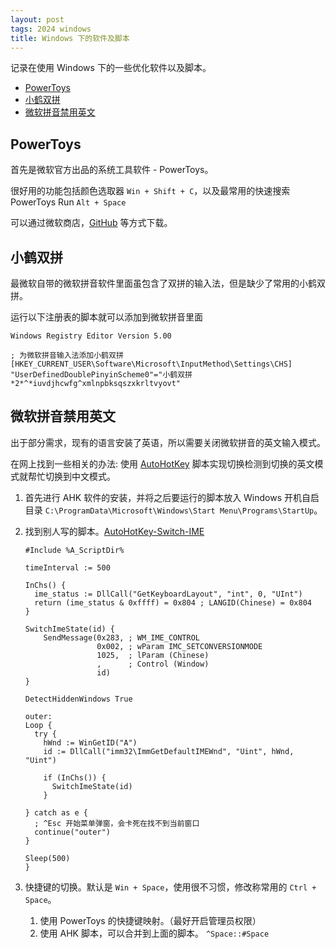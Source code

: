 ```yaml
---
layout: post
tags: 2024 windows
title: Windows 下的软件及脚本
---
```


记录在使用 Windows 下的一些优化软件以及脚本。

<!-- vim-markdown-toc GFM -->

- [PowerToys](#powertoys)
- [小鹤双拼](#小鹤双拼)
- [微软拼音禁用英文](#微软拼音禁用英文)

<!-- vim-markdown-toc -->

## PowerToys

首先是微软官方出品的系统工具软件 - PowerToys。

很好用的功能包括颜色选取器 `Win + Shift + C`，以及最常用的快速搜索 PowerToys Run `Alt + Space`

可以通过微软商店，[GitHub](https://github.com/microsoft/PowerToys) 等方式下载。

## 小鹤双拼

最微软自带的微软拼音软件里面虽包含了双拼的输入法，但是缺少了常用的小鹤双拼。

运行以下注册表的脚本就可以添加到微软拼音里面

```reg
Windows Registry Editor Version 5.00

; 为微软拼音输入法添加小鹤双拼
[HKEY_CURRENT_USER\Software\Microsoft\InputMethod\Settings\CHS]
"UserDefinedDoublePinyinScheme0"="小鹤双拼*2*^*iuvdjhcwfg^xmlnpbksqszxkrltvyovt"
```

## 微软拼音禁用英文

出于部分需求，现有的语言安装了英语，所以需要关闭微软拼音的英文输入模式。

在网上找到一些相关的办法: 使用 [AutoHotKey](https://www.autohotkey.com/v2/) 脚本实现切换检测到切换的英文模式就帮忙切换到中文模式。

1. 首先进行 AHK 软件的安装，并将之后要运行的脚本放入 Windows 开机自启目录 `C:\ProgramData\Microsoft\Windows\Start Menu\Programs\StartUp`。

2. 找到别人写的脚本。[AutoHotKey-Switch-IME](https://gist.github.com/maokwen/4d99f5c0aa2e7c0c114c708b03fb73ae)

   ```ahk
   #Include %A_ScriptDir%

   timeInterval := 500

   InChs() {
     ime_status := DllCall("GetKeyboardLayout", "int", 0, "UInt")
     return (ime_status & 0xffff) = 0x804 ; LANGID(Chinese) = 0x804
   }

   SwitchImeState(id) {
       SendMessage(0x283, ; WM_IME_CONTROL
                   0x002, ; wParam IMC_SETCONVERSIONMODE
                   1025,  ; lParam (Chinese)
                   ,      ; Control (Window)
                   id)
   }

   DetectHiddenWindows True

   outer:
   Loop {
     try {
       hWnd := WinGetID("A")
       id := DllCall("imm32\ImmGetDefaultIMEWnd", "Uint", hWnd, "Uint")

       if (InChs()) {
         SwitchImeState(id)
       }

   } catch as e {
     ; ^Esc 开始菜单弹窗，会卡死在找不到当前窗口
     continue("outer")
   }

   Sleep(500)
   }
   ```

3. 快捷键的切换。默认是 `Win + Space`，使用很不习惯，修改称常用的 `Ctrl + Space`。
   1. 使用 PowerToys 的快捷键映射。（最好开启管理员权限）
   2. 使用 AHK 脚本，可以合并到上面的脚本。 `^Space::#Space`
